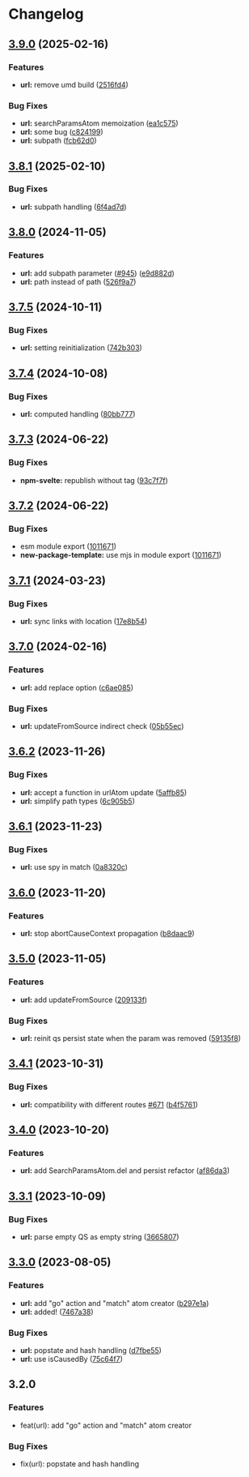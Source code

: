 # Changelog

## [3.9.0](https://github.com/artalar/reatom/compare/url-v3.8.1...url-v3.9.0) (2025-02-16)


### Features

* **url:** remove umd build ([2516fd4](https://github.com/artalar/reatom/commit/2516fd4bb932837ebadd4ae88789b8df25eca287))


### Bug Fixes

* **url:** searchParamsAtom memoization ([ea1c575](https://github.com/artalar/reatom/commit/ea1c5750971067786bd046723da7a3b7a657a955))
* **url:** some bug ([c824199](https://github.com/artalar/reatom/commit/c8241998cc36cf60b7786efbca0fd5b4b53a4ae3))
* **url:** subpath ([fcb62d0](https://github.com/artalar/reatom/commit/fcb62d0fb31adadd8f1d6043d40f5394049048cf))

## [3.8.1](https://github.com/artalar/reatom/compare/url-v3.8.0...url-v3.8.1) (2025-02-10)


### Bug Fixes

* **url:** subpath handling ([6f4ad7d](https://github.com/artalar/reatom/commit/6f4ad7d247fbc788c17c8711a9ddf97c92c87767))

## [3.8.0](https://github.com/artalar/reatom/compare/url-v3.7.5...url-v3.8.0) (2024-11-05)


### Features

* **url:** add subpath parameter ([#945](https://github.com/artalar/reatom/issues/945)) ([e9d882d](https://github.com/artalar/reatom/commit/e9d882d0749b5aa82a4732d3d02fbd8d65254883))
* **url:** path instead of path ([526f9a7](https://github.com/artalar/reatom/commit/526f9a73d4f5a4b738a6cb049f616ca4ce79fc03))

## [3.7.5](https://github.com/artalar/reatom/compare/url-v3.7.4...url-v3.7.5) (2024-10-11)


### Bug Fixes

* **url:** setting reinitialization ([742b303](https://github.com/artalar/reatom/commit/742b30370ba86bed048ecbd9fddf4c02242cd2fe))

## [3.7.4](https://github.com/artalar/reatom/compare/url-v3.7.3...url-v3.7.4) (2024-10-08)


### Bug Fixes

* **url:** computed handling ([80bb777](https://github.com/artalar/reatom/commit/80bb777215842684cefbf0cc5bbbd5bd2ab791e0))

## [3.7.3](https://github.com/artalar/reatom/compare/url-v3.7.2...url-v3.7.3) (2024-06-22)


### Bug Fixes

* **npm-svelte:** republish without tag ([93c7f7f](https://github.com/artalar/reatom/commit/93c7f7f5ec58247b1b3aec854cd83b0a0ecd6a6c))

## [3.7.2](https://github.com/artalar/reatom/compare/url-v3.7.1...url-v3.7.2) (2024-06-22)


### Bug Fixes

* esm module export ([1011671](https://github.com/artalar/reatom/commit/10116719dd92d8102352a39e4ed772b8173d8668))
* **new-package-template:** use mjs in module export ([1011671](https://github.com/artalar/reatom/commit/10116719dd92d8102352a39e4ed772b8173d8668))

## [3.7.1](https://github.com/artalar/reatom/compare/url-v3.7.0...url-v3.7.1) (2024-03-23)


### Bug Fixes

* **url:** sync links with location ([17e8b54](https://github.com/artalar/reatom/commit/17e8b54d3990745dc2498ac60eef0e0d95dd5fb2))

## [3.7.0](https://github.com/artalar/reatom/compare/url-v3.6.2...url-v3.7.0) (2024-02-16)


### Features

* **url:** add replace option ([c6ae085](https://github.com/artalar/reatom/commit/c6ae0859fd246135e17379623e91a67ffeedbb59))


### Bug Fixes

* **url:** updateFromSource indirect check ([05b55ec](https://github.com/artalar/reatom/commit/05b55ecf973dbb43e91226390bdf102c17455f88))

## [3.6.2](https://github.com/artalar/reatom/compare/url-v3.6.1...url-v3.6.2) (2023-11-26)


### Bug Fixes

* **url:** accept a function in urlAtom update ([5affb85](https://github.com/artalar/reatom/commit/5affb8525fe5629621e0f7fe9b999f1e2306b28e))
* **url:** simplify path types ([6c905b5](https://github.com/artalar/reatom/commit/6c905b5424a9d85c20059db04c3c03551cef9c5b))

## [3.6.1](https://github.com/artalar/reatom/compare/url-v3.6.0...url-v3.6.1) (2023-11-23)


### Bug Fixes

* **url:** use spy in match ([0a8320c](https://github.com/artalar/reatom/commit/0a8320c02ef8036816c3361fae852eaf159b359c))

## [3.6.0](https://github.com/artalar/reatom/compare/url-v3.5.0...url-v3.6.0) (2023-11-20)


### Features

* **url:** stop abortCauseContext propagation ([b8daac9](https://github.com/artalar/reatom/commit/b8daac98b2638fbe170aebed7816afec9e73928f))

## [3.5.0](https://github.com/artalar/reatom/compare/url-v3.4.1...url-v3.5.0) (2023-11-05)


### Features

* **url:** add updateFromSource ([209133f](https://github.com/artalar/reatom/commit/209133f1426583729aac394fdf5e2a484252c3eb))


### Bug Fixes

* **url:** reinit qs persist state when the param was removed ([59135f8](https://github.com/artalar/reatom/commit/59135f883681bed433fb5ab36111ca9d478e05fb))

## [3.4.1](https://github.com/artalar/reatom/compare/url-v3.4.0...url-v3.4.1) (2023-10-31)


### Bug Fixes

* **url:** compatibility with different routes [#671](https://github.com/artalar/reatom/issues/671) ([b4f5761](https://github.com/artalar/reatom/commit/b4f5761a8cde3697e4a9192e88ccc42ff8378bba))

## [3.4.0](https://github.com/artalar/reatom/compare/url-v3.3.1...url-v3.4.0) (2023-10-20)


### Features

* **url:** add SearchParamsAtom.del and persist refactor ([af86da3](https://github.com/artalar/reatom/commit/af86da339cf0ba864eec9d074aa9f8b14c403fd2))

## [3.3.1](https://github.com/artalar/reatom/compare/url-v3.3.0...url-v3.3.1) (2023-10-09)


### Bug Fixes

* **url:** parse empty QS as empty string ([3665807](https://github.com/artalar/reatom/commit/3665807cdbe131f87a414ac5907cd8a88cafe769))

## [3.3.0](https://github.com/artalar/reatom/compare/url-v3.2.0...url-v3.3.0) (2023-08-05)


### Features

* **url:** add "go" action and "match" atom creator ([b297e1a](https://github.com/artalar/reatom/commit/b297e1af737728693d5980704669377bd99b4d22))
* **url:** added! ([7467a38](https://github.com/artalar/reatom/commit/7467a387350ef435c0594e3045da1c86bf1e235a))


### Bug Fixes

* **url:** popstate and hash handling ([d7fbe55](https://github.com/artalar/reatom/commit/d7fbe5586a6707713e8981b381c8dcb5056ccad9))
* **url:** use isCausedBy ([75c64f7](https://github.com/artalar/reatom/commit/75c64f7ae314f0d58a8c8f5e175f35b7237fcf25))

## 3.2.0

### Features

- feat(url): add "go" action and "match" atom creator

### Bug Fixes

- fix(url): popstate and hash handling
